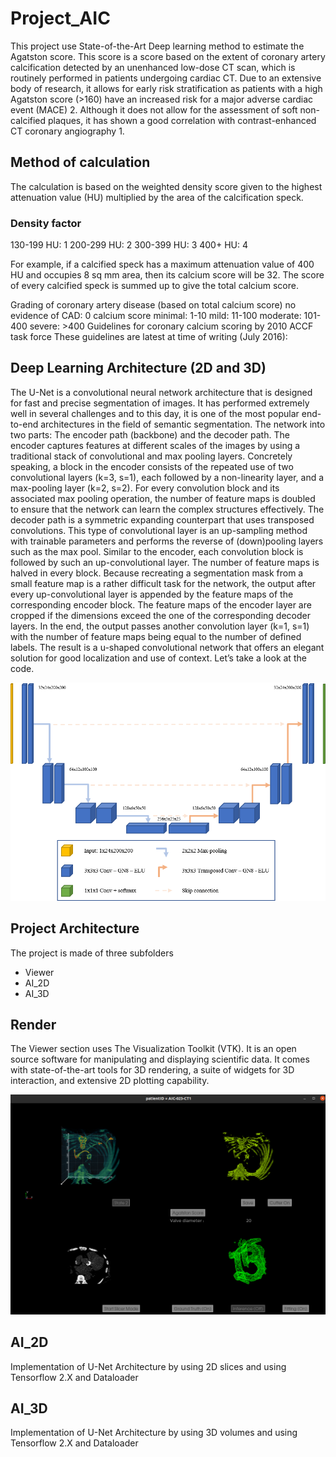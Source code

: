 # Project_AIC

This project use State-of-the-Art Deep learning method to estimate the Agatston score.
This score is a score based on the extent of coronary artery calcification detected by an unenhanced low-dose CT scan, which is routinely performed in patients undergoing cardiac CT. Due to an extensive body of research, it allows for early risk stratification as patients with a high Agatston score (>160) have an increased risk for a major adverse cardiac event (MACE) 2. Although it does not allow for the assessment of soft non-calcified plaques, it has shown a good correlation with contrast-enhanced CT coronary angiography 1. 

## Method of calculation
The calculation is based on the weighted density score given to the highest attenuation value (HU) multiplied by the area of the calcification speck.

### Density factor
130-199 HU: 1
200-299 HU: 2
300-399 HU: 3
400+ HU: 4

For example, if a calcified speck has a maximum attenuation value of 400 HU and occupies 8 sq mm area, then its calcium score will be 32.
The score of every calcified speck is summed up to give the total calcium score.  

Grading of coronary artery disease (based on total calcium score)
no evidence of CAD: 0 calcium score
minimal: 1-10
mild: 11-100
moderate: 101-400
severe: >400
Guidelines for coronary calcium scoring by 2010 ACCF task force
These guidelines are latest at time of writing (July 2016):

## Deep Learning Architecture (2D and 3D)

The U-Net is a convolutional neural network architecture that is designed for fast and precise segmentation of images. It has performed extremely well in several challenges and to this day, it is one of the most popular end-to-end architectures in the field of semantic segmentation.
The network into two parts: The encoder path (backbone) and the decoder path. The encoder captures features at different scales of the images by using a traditional stack of convolutional and max pooling layers. Concretely speaking, a block in the encoder consists of the repeated use of two convolutional layers (k=3, s=1), each followed by a non-linearity layer, and a max-pooling layer (k=2, s=2). For every convolution block and its associated max pooling operation, the number of feature maps is doubled to ensure that the network can learn the complex structures effectively.
The decoder path is a symmetric expanding counterpart that uses transposed convolutions. This type of convolutional layer is an up-sampling method with trainable parameters and performs the reverse of (down)pooling layers such as the max pool. Similar to the encoder, each convolution block is followed by such an up-convolutional layer. The number of feature maps is halved in every block. Because recreating a segmentation mask from a small feature map is a rather difficult task for the network, the output after every up-convolutional layer is appended by the feature maps of the corresponding encoder block. The feature maps of the encoder layer are cropped if the dimensions exceed the one of the corresponding decoder layers.
In the end, the output passes another convolution layer (k=1, s=1) with the number of feature maps being equal to the number of defined labels. The result is a u-shaped convolutional network that offers an elegant solution for good localization and use of context. Let’s take a look at the code.

![alt gui](img/unet.png "UNet Model")

## Project Architecture

The project is made of three subfolders
- Viewer
- AI_2D
- AI_3D
## Render

The Viewer section uses The Visualization Toolkit (VTK). It is an open source software for manipulating and displaying scientific data. It comes with state-of-the-art tools for 3D rendering, a suite of widgets for 3D interaction, and extensive 2D plotting capability.

![alt gui](img/gui_render.jpg "Gui Render")

## AI_2D

Implementation of U-Net Architecture by using 2D slices and using Tensorflow 2.X and Dataloader 

## AI_3D

Implementation of U-Net Architecture by using 3D volumes and using Tensorflow 2.X and Dataloader
